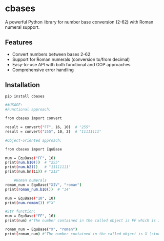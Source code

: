 # cbases

A powerful Python library for number base conversion (2-62) with Roman numeral support.

## Features

- Convert numbers between bases 2-62
- Support for Roman numerals (conversion to/from decimal)
- Easy-to-use API with both functional and OOP approaches
- Comprehensive error handling

## Installation

```bash
pip install cbases

##USAGE:
#Functional approach:

from cbases import convert

result = convert("FF", 16, 10)  # "255"
result = convert("255", 10, 2)  # "11111111"

#Object-oriented approach:

from cbases import EquBase

num = EquBase("FF", 16)
print(num.b10())  # "255"
print(num.b2())   # "11111111"
print(num.bn(11)) # "212"

    #Roman numerals
roman_num = EquBase("XIV", "roman")
print(roman_num.b10())  # "14"

num = EquBase("10", 10)
print(num.roman()) #"X"

#Str function:
num = EquBase("FF", 16)
print(num) #"The number contained in the called object is FF which is in base 16."

roman_num = EquBase("X", "roman")
print(roman_num) #"The number contained in the called object is X (stocked as 10 for calculations) which is in base roman (converted to base 10 for operations)."
